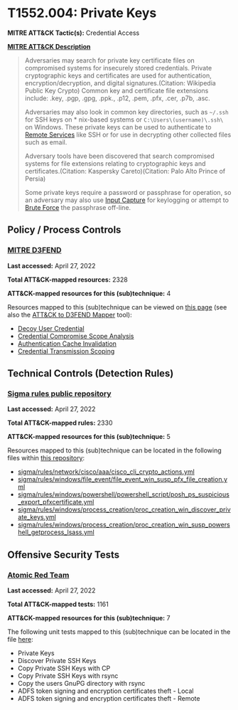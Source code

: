 # T1552.004: Private Keys
**MITRE ATT&CK Tactic(s):** Credential Access

**[MITRE ATT&CK Description](https://attack.mitre.org/techniques/T1552/004)**
<blockquote>Adversaries may search for private key certificate files on compromised systems for insecurely stored credentials. Private cryptographic keys and certificates are used for authentication, encryption/decryption, and digital signatures.(Citation: Wikipedia Public Key Crypto) Common key and certificate file extensions include: .key, .pgp, .gpg, .ppk., .p12, .pem, .pfx, .cer, .p7b, .asc. 

Adversaries may also look in common key directories, such as <code>~/.ssh</code> for SSH keys on * nix-based systems or <code>C:&#92;Users&#92;(username)&#92;.ssh&#92;</code> on Windows. These private keys can be used to authenticate to [Remote Services](https://attack.mitre.org/techniques/T1021) like SSH or for use in decrypting other collected files such as email.

Adversary tools have been discovered that search compromised systems for file extensions relating to cryptographic keys and certificates.(Citation: Kaspersky Careto)(Citation: Palo Alto Prince of Persia)

Some private keys require a password or passphrase for operation, so an adversary may also use [Input Capture](https://attack.mitre.org/techniques/T1056) for keylogging or attempt to [Brute Force](https://attack.mitre.org/techniques/T1110) the passphrase off-line.</blockquote>

## Policy / Process Controls
### [MITRE D3FEND](https://d3fend.mitre.org/)
**Last accessed:** April 27, 2022

**Total ATT&CK-mapped resources:** 2328

**ATT&CK-mapped resources for this (sub)technique:** 4

Resources mapped to this (sub)technique can be viewed on [this page](https://d3fend.mitre.org/) (see also the [ATT&CK to D3FEND Mapper](https://d3fend.mitre.org/tools/attack-mapper) tool):

* [Decoy User Credential](https://d3fend.mitre.org/techniques/d3f:DecoyUserCredential)
* [Credential Compromise Scope Analysis](https://d3fend.mitre.org/techniques/d3f:CredentialCompromiseScopeAnalysis)
* [Authentication Cache Invalidation](https://d3fend.mitre.org/techniques/d3f:AuthenticationCacheInvalidation)
* [Credential Transmission Scoping](https://d3fend.mitre.org/techniques/d3f:CredentialTransmissionScoping)

## Technical Controls (Detection Rules)
### [Sigma rules public repository](https://github.com/SigmaHQ/sigma)
**Last accessed:** April 27, 2022

**Total ATT&CK-mapped rules:** 2330

**ATT&CK-mapped resources for this (sub)technique:** 5

Resources mapped to this (sub)technique can be located in the following files within [this repository](https://github.com/SigmaHQ/sigma/tree/master/rules):

* [sigma/rules/network/cisco/aaa/cisco_cli_crypto_actions.yml](https://github.com/SigmaHQ/sigma/blob/master/rules/network/cisco/aaa/cisco_cli_crypto_actions.yml)
* [sigma/rules/windows/file_event/file_event_win_susp_pfx_file_creation.yml](https://github.com/SigmaHQ/sigma/blob/master/rules/windows/file_event/file_event_win_susp_pfx_file_creation.yml)
* [sigma/rules/windows/powershell/powershell_script/posh_ps_suspicious_export_pfxcertificate.yml](https://github.com/SigmaHQ/sigma/blob/master/rules/windows/powershell/powershell_script/posh_ps_suspicious_export_pfxcertificate.yml)
* [sigma/rules/windows/process_creation/proc_creation_win_discover_private_keys.yml](https://github.com/SigmaHQ/sigma/blob/master/rules/windows/process_creation/proc_creation_win_discover_private_keys.yml)
* [sigma/rules/windows/process_creation/proc_creation_win_susp_powershell_getprocess_lsass.yml](https://github.com/SigmaHQ/sigma/blob/master/rules/windows/process_creation/proc_creation_win_susp_powershell_getprocess_lsass.yml)


## Offensive Security Tests
### [Atomic Red Team](https://github.com/redcanaryco/atomic-red-team)
**Last accessed:** April 27, 2022

**Total ATT&CK-mapped tests:** 1161

**ATT&CK-mapped resources for this (sub)technique:** 7

The following unit tests mapped to this (sub)technique can be located in the file [here](https://github.com/redcanaryco/atomic-red-team/tree/master/atomics/T1552.004/T1552.004.yaml):

* Private Keys
* Discover Private SSH Keys
* Copy Private SSH Keys with CP
* Copy Private SSH Keys with rsync
* Copy the users GnuPG directory with rsync
* ADFS token signing and encryption certificates theft - Local
* ADFS token signing and encryption certificates theft - Remote

